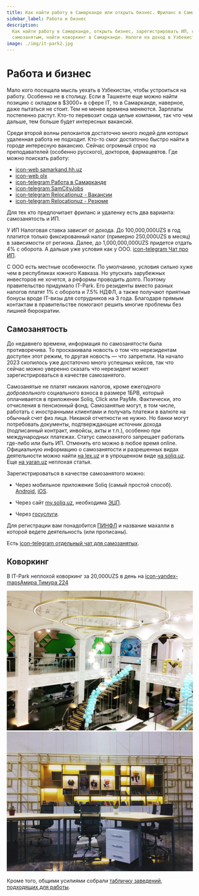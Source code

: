 ```yaml
---
title: Как найти работу в Самарканде или открыть бизнес. Фриланс в Самарканде.
sidebar_label: Работа и бизнес
description:
  Как найти работу в Самарканде, открыть бизнес, зарегистрировать ИП, стать
  самозанятым, найти коворкинг в Самарканде. Налоги на доход в Узбекистане.
image: ./img/it-park2.jpg
---
```


# Работа и бизнес

Мало кого посещала мысль уехать в Узбекистан, чтобы устроиться на работу.
Особенно не в столицу. Если в Ташкенте еще можно найти позицию с окладом в
$3000+ в сфере IT, то в Самарканде, наверное, даже пытаться не стоит. Тем не
менее времена меняются. Зарплаты постепенно растут. Кто-то перевозит сюда целые
компании, так что чем дальше, тем больше будет интересных вакансий.

Среди второй волны релокантов достаточно много людей для которых удаленная
работа не подходит. Кто-то смог достаточно быстро найти в городе интересную
вакансию. Сейчас огромный спрос на преподавателей (особенно русского), докторов,
фармацевтов. Где можно поискать работу:

- [icon-web samarkand.hh.uz](https://samarkand.hh.uz/)
- [icon-web olx](https://www.olx.uz/d/rabota/samarkand/)
- [icon-telegram Работа в Самарканде](https://t.me/samarkandvakansiya)
- [icon-telegram SamCityJobs](https://t.me/samcityjobs)
- [icon-telegram Relocationuz - Вакансии](https://t.me/+XfqwsMFvUBtlNzEy)
- [icon-telegram Relocationuz - Резюме](https://t.me/+mxhNi7eV-D41YmRi)

Для тех кто предпочитает фриланс и удаленку есть два варианта: самозанятость и
ИП.

У ИП Налоговая ставка зависит от дохода. До 100,000,000UZS в год платится только
фиксированный налог (примерно 250,000UZS в месяц) в зависимости от региона.
Далее, до 1,000,000,000UZS придется отдать 4% с оборота. А дальше уже условия
как у ООО. [icon-telegram Чат про ИП](https://t.me/YATT_UZ).

C ООО есть местные особенности. По умолчанию, условия сильно хуже чем в
республиках южного Кавказа. Но упускать зарубежных инвесторов не хочется, а
реформы проводить долго. Поэтому правительство придумало IT-Park. Его резиденты
вместо разных налогов платят 1% с оборота и 7.5% НДФЛ, а также получают приятные
бонусы вроде IT-визы для сотрудников на 3 года. Благодаря прямым контактам в
правительстве помогают решить многие проблемы без лишней бюрократии.

## Самозанятость

До недавнего времени, информация по самозанятости была противоречива. То
проскакивала новость о том что нерезидентам доступен этот режим, то другая
новость — что запретили. На начало 2023 скопилось уже достаточно много успешных
кейсов, так что сейчас можно уверенно сказать что нерезидент может
зарегистрироваться в качестве самозанятого.

Самозанятые не платят никаких налогов, кроме ежегодного _добровольного_
социального взноса в размере 1БРВ, который оплачивается в приложении Soliq,
Click или PayMe. Фактически, это отчисления в пенсионный фонд. Самозанятые
могут, в том числе, работать с иностранными клиентами и получать платежи в
валюте на обычный счет физ лица. Никакой отчетности не нужно. Но банки могут
потребовать документы, подтверждающие источник дохода (подписанный контракт,
инвойсы, акты и т.п.), особенно при международных платежах. Статус самозанятого
запрещает работать где-либо или быть ИП. Отменить его можно в любое время
online. Официальную информацию о самозанятости и разрешенных видах деятельности
можно найти [на lex.uz](https://lex.uz/docs/4849605) и в упрощенном виде
[на soliq.uz](https://soliq.uz/press-services/news/show/na-chto-obratit-vnimanie-pri-registratsii-v-kachestve-samozanyatogo?lang=ru).
Еще [на yaran.uz](https://yaran.uz/samozanyatye-lica-v-2021g/) неплохая статья.

Зарегистрироваться в качестве самозанятого можно:

- Через мобильное приложение Soliq (самый простой способ).
  [Android](https://play.google.com/store/apps/details?id=uz.soliq.mobile),
  [iOS](https://apps.apple.com/uz/app/soliq/id1518038410).

- Через сайт [my.soliq.uz](https://my.soliq.uz/main/?lang=ru), необходима
  [ЭЦП](../services/government.md#получение-эцп).

- Через [госуслуги](https://my.gov.uz/ru/service/491).

Для регистрации вам понадобится
[ПИНФЛ](../services/government.md#получение-пинфл) и название махалли в которой
ведете деятельность (или прописаны).

Есть
[icon-telegram отдельный чат для самозанятых](https://t.me/self_employment_uz).

## Коворкинг

В IT-Park неплохой коворкинг за 20,000UZS в день на
[icon-yandex-mapsАмира Тимура 224](https://yandex.uz/maps/org/it_park/167798656529/)

![IT-Park](img/it-park1.jpg) ![IT-Park](img/it-park2.jpg)

Кроме того, общими усилиями собрали
[табличку заведений, подходящих для работы](https://docs.google.com/spreadsheets/d/1IWz5-XmvrCZNRc4jXp7Bm9ZA0JYWGPcFFAgN2wDXwQI/edit?usp=sharing).
